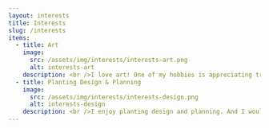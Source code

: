 ```yaml
---
layout: interests
title: Interests
slug: /interests
items:
  - title: Art
    image:
      src: /assets/img/interests/interests-art.png
      alt: interests-art
    description: <br />I love art! One of my hobbies is appreciating traditional artworks and collecting beautiful pictures no matter paintings or photos. I do some painting too, and I dabble in making animation recently. I always put my works on <a href="https://space.bilibili.com/659367/video">Bilibili</a><br />
  - title: Planting Design & Planning
    image:
      src: /assets/img/interests/interests-design.png
      alt: interests-design
    description: <br />I enjoy planting design and planning. And I would like to make my design and planning more scientific.<br />
---
```



<br />
<br />
